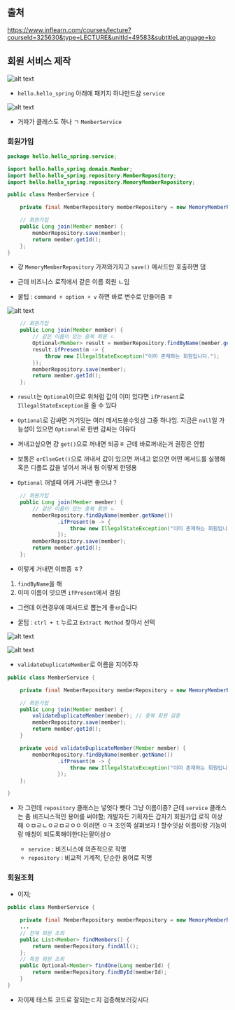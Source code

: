 ## 출처

https://www.inflearn.com/courses/lecture?courseId=325630&type=LECTURE&unitId=49583&subtitleLanguage=ko

## 회원 서비스 제작
![alt text](image-66.png)

- `hello.hello_spring` 아래에 패키지 하나만드삼 `service`

![alt text](image-67.png)

- 거따가 클래스도 하나 ㄱ `MemberService`

### 회원가입 

```java
package hello.hello_spring.service;

import hello.hello_spring.domain.Member;
import hello.hello_spring.repository.MemberRepository;
import hello.hello_spring.repository.MemoryMemberRepository;

public class MemberService {

    private final MemberRepository memberRepository = new MemoryMemberRepository();

    // 회원가입
    public Long join(Member member) {
        memberRepository.save(member);
        return member.getId();
    };
}

```

- 걍 `MemoryMemberRepository` 가져와가지고 `save()` 메서드만 호출하면 댐

- 근데 비즈니스 로직에서 같은 이름 회원 ㄴ임

- 꿀팁 : `command + option + v` 하면 바로 변수로 만들어줌 ㅎ

![alt text](image-68.png)

```java
    // 회원가입
    public Long join(Member member) {
        // 같은 이름이 있는 중복 회원 ㄴ
        Optional<Member> result = memberRepository.findByName(member.getName());
        result.ifPresent(m -> {
            throw new IllegalStateException("이미 존재하는 회원입니다.");
        });
        memberRepository.save(member);
        return member.getId();
    };
```

- `result`는 `Optional`이므로 위처럼 값이 이미 있다면 `ifPresent`로 `IllegalStateException`을 줄 수 있다

- `Optional`로 감싸면 거기잇는 여러 메서드쓸수잇삼 그중 하나임. 지금은 `null`일 가능성이 있으면 `Optional`로 한번 감싸는 이유다

- 꺼내고싶으면 걍 `get()`으로 꺼내면 되공ㅎ 근데 바로꺼내는거 권장은 안함

- 보통은 `orElseGet()`으로 꺼내서 값이 있으면 꺼내고 없으면 어떤 메서드를 실행해 혹은 디폴트 값을 넣어서 꺼내 뭥  이렇게 한댕용

- `Optional` 꺼낼때 어케 거내면 좋으냐 ?

```java
    // 회원가입
    public Long join(Member member) {
        // 같은 이름이 있는 중복 회원 ㄴ
        memberRepository.findByName(member.getName())
                .ifPresent(m -> {
                    throw new IllegalStateException("이미 존재하는 회원입니다.");
                });
        memberRepository.save(member);
        return member.getId();
    };
```

- 이렇게 거내면 이쁘죵 ㅎ?

1. `findByName`을 해
2. 이미 이름이 잇으면 `ifPresent`에서 걸림

- 그런데 이런경우에 메서드로 뽑는게 좋ㅂ습니다

- 꿀팁 : `ctrl + t` 누르고 `Extract Method` 찾아서 선택

![alt text](image-69.png)

![alt text](image-70.png)

- `validateDuplicateMember`로 이름을 지어주자

```java
public class MemberService {

    private final MemberRepository memberRepository = new MemoryMemberRepository();

    // 회원가입
    public Long join(Member member) {
        validateDuplicateMember(member); // 중복 회원 검증
        memberRepository.save(member);
        return member.getId();
    }

    private void validateDuplicateMember(Member member) {
        memberRepository.findByName(member.getName())
                .ifPresent(m -> {
                    throw new IllegalStateException("이미 존재하는 회원입니다.");
                });
    };

}
```


- 자 그런데 `repository` 클래스는 넣엇다 뺏다 그냥 이름이죵? 근데 `service` 클래스는 좀 비즈니스적인 용어를 써야함; 개발자든 기획자든 갑자기 회원가입 로직 이상해 ㅇㅁㄹㄴㅇㄹㅁㄹㅇㅇ 이러면 ㅇㅋ 조인쪽 살펴보자 ! 할수잇삼 이름이랑 기능이랑 매칭이 되도록해야한다는말이삼ㅇ

    - `service` : 비즈니스에 의존적으로 작명
    - `repository` : 비교적 기계적, 단순한 용어로 작명


### 회원조회

- 이지;

```java
public class MemberService {

    private final MemberRepository memberRepository = new MemoryMemberRepository();
    ...
    // 전체 회원 조회
    public List<Member> findMembers() {
        return memberRepository.findAll(); 
    };
    // 특정 회원 조회
    public Optional<Member> findOne(Long memberId) {
        return memberRepository.findById(memberId);
    }
}

```

- 자이제 테스트 코드로 잘되는ㄷ지 검증해보러갖시다